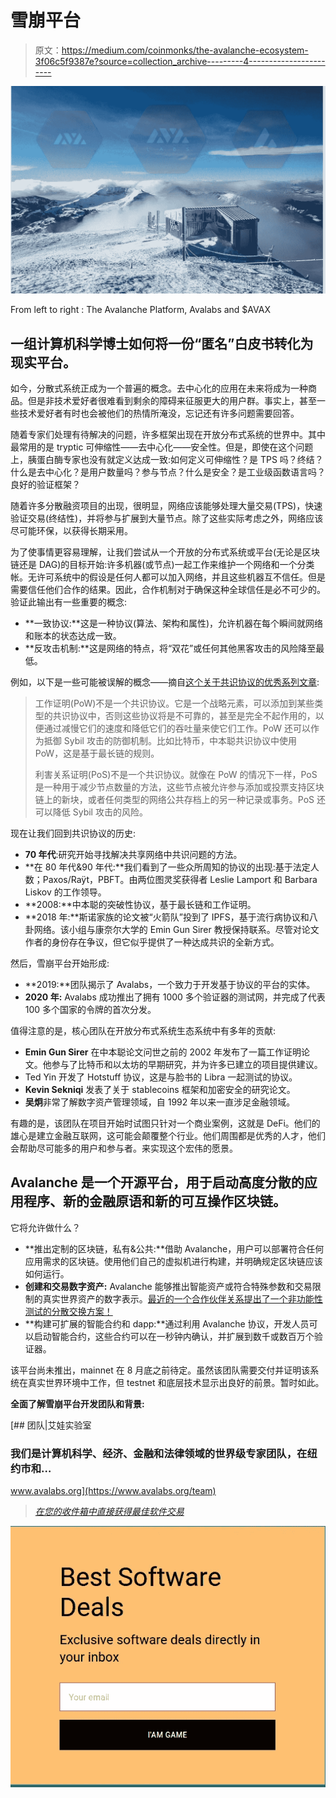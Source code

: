 # 雪崩平台

> 原文：<https://medium.com/coinmonks/the-avalanche-ecosystem-3f06c5f9387e?source=collection_archive---------4----------------------->

![](img/dd3351d9f4fbdb93f3b2107ccc07b312.png)

From left to right : The Avalanche Platform, Avalabs and $AVAX

## 一组计算机科学博士如何将一份“匿名”白皮书转化为现实平台。

如今，分散式系统正成为一个普遍的概念。去中心化的应用在未来将成为一种商品。但是非技术爱好者很难看到剩余的障碍来征服更大的用户群。事实上，甚至一些技术爱好者有时也会被他们的热情所淹没，忘记还有许多问题需要回答。

随着专家们处理有待解决的问题，许多框架出现在开放分布式系统的世界中。其中最常用的是 tryptic 可伸缩性——去中心化——安全性。但是，即使在这个问题上，胰蛋白酶专家也没有就定义达成一致:如何定义可伸缩性？是 TPS 吗？终结？什么是去中心化？是用户数量吗？参与节点？什么是安全？是工业级函数语言吗？良好的验证框架？

随着许多分散融资项目的出现，很明显，网络应该能够处理大量交易(TPS)，快速验证交易(终结性)，并将参与扩展到大量节点。除了这些实际考虑之外，网络应该尽可能环保，以获得长期采用。

为了使事情更容易理解，让我们尝试从一个开放的分布式系统或平台(无论是区块链还是 DAG)的目标开始:许多机器(或节点)一起工作来维护一个网络和一个分类帐。无许可系统中的假设是任何人都可以加入网络，并且这些机器互不信任。但是需要信任他们合作的结果。因此，合作机制对于确保这种全球信任是必不可少的。验证此输出有一些重要的概念:

*   **一致协议:**这是一种协议(算法、架构和属性)，允许机器在每个瞬间就网络和账本的状态达成一致。
*   **反攻击机制:**这是网络的特点，将“双花”或任何其他黑客攻击的风险降至最低。

例如，以下是一些可能被误解的概念——摘自[这个关于共识协议的优秀系列文章](/@vardan.sevan/consensus-protocols-e859afa54838):

> 工作证明(PoW)不是一个共识协议。它是一个战略元素，可以添加到某些类型的共识协议中，否则这些协议将是不可靠的，甚至是完全不起作用的，以便通过减慢它们的速度和降低它们的吞吐量来使它们工作。PoW 还可以作为抵御 Sybil 攻击的防御机制。比如比特币，中本聪共识协议中使用 PoW，这是基于最长链的规则。
> 
> 利害关系证明(PoS)不是一个共识协议。就像在 PoW 的情况下一样，PoS 是一种用于减少节点数量的方法，这些节点被允许参与添加或投票支持区块链上的新块，或者任何类型的网络公共存档上的另一种记录或事务。PoS 还可以降低 Sybil 攻击的风险。

现在让我们回到共识协议的历史:

*   **70 年代**:研究开始寻找解决共享网络中共识问题的方法。
*   **在 80 年代&90 年代:**我们看到了一些众所周知的协议的出现:基于法定人数；Paxos/Raÿt，PBFT。由两位图灵奖获得者 Leslie Lamport 和 Barbara Liskov 的工作领导。
*   **2008:**中本聪的突破性协议，基于最长链和工作证明。
*   **2018 年:**斯诺家族的论文被“火箭队”投到了 IPFS，基于流行病协议和八卦网络。该小组与康奈尔大学的 Emin Gun Sirer 教授保持联系。尽管对论文作者的身份存在争议，但它似乎提供了一种达成共识的全新方式。

然后，雪崩平台开始形成:

*   **2019:**团队揭示了 Avalabs，一个致力于开发基于协议的平台的实体。
*   **2020 年:** Avalabs 成功推出了拥有 1000 多个验证器的测试网，并完成了代表 100 多个国家的令牌的首次分发。

值得注意的是，核心团队在开放分布式系统生态系统中有多年的贡献:

*   **Emin Gun Sirer** 在中本聪论文问世之前的 2002 年发布了一篇工作证明论文。他参与了比特币和以太坊的早期研究，并为许多已建立的项目提供建议。
*   Ted Yin 开发了 Hotstuff 协议，这是与脸书的 Libra 一起测试的协议。
*   **Kevin Sekniqi** 发表了关于 stablecoins 框架和加密安全的研究论文。
*   **吴炯**非常了解数字资产管理领域，自 1992 年以来一直涉足金融领域。

有趣的是，该团队在项目开始时试图只针对一个商业案例，这就是 DeFi。他们的雄心是建立金融互联网，这可能会颠覆整个行业。他们周围都是优秀的人才，他们会帮助尽可能多的用户和参与者。来实现这个宏伟的愿景。

## Avalanche 是一个开源平台，用于启动高度分散的应用程序、新的金融原语和新的可互操作区块链。

它将允许做什么？

*   **推出定制的区块链，私有&公共:**借助 Avalanche，用户可以部署符合任何应用需求的区块链。使用他们自己的虚拟机进行构建，并明确规定区块链应该如何运行。
*   **创建和交易数字资产:** Avalanche 能够推出智能资产或符合特殊参数和交易限制的真实世界资产的数字表示。[最近的一个合作伙伴关系提出了一个非功能性测试的分散交换方案！](/avalabs/polyient-games-to-bring-nft-focused-decentralized-exchange-to-ava-labs-avalanche-2f7c3c6e738d)
*   **构建可扩展的智能合约和 dapp:**通过利用 Avalanche 协议，开发人员可以启动智能合约，这些合约可以在一秒钟内确认，并扩展到数千或数百万个验证器。

该平台尚未推出，mainnet 在 8 月底之前待定。虽然该团队需要交付并证明该系统在真实世界环境中工作，但 testnet 和底层技术显示出良好的前景。暂时如此。

**全面了解雪崩平台开发团队和背景:**

[](https://www.avalabs.org/team) [## 团队|艾娃实验室

### 我们是计算机科学、经济、金融和法律领域的世界级专家团队，在纽约市和…

www.avalabs.org](https://www.avalabs.org/team) 

> [*在您的收件箱中直接获得最佳软件交易*](https://coincodecap.com/?utm_source=coinmonks)

[![](img/1fa9adff7b4fb98ffeb4ebe6e394e0f5.png)](https://coincodecap.com/?utm_source=coinmonks)
